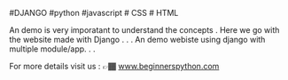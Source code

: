 #DJANGO #python #javascript # CSS # HTML

An demo is very imporatant to understand the concepts . Here we go with the website made with Django .
.
.
An demo webiste using django with multiple module/app.
.
.

For more details visit us : 👉🏾  www.beginnerspython.com

